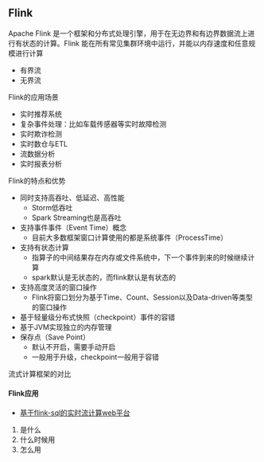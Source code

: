 ## Flink
Apache Flink 是一个框架和分布式处理引擎，用于在无边界和有边界数据流上进行有状态的计算。Flink 能在所有常见集群环境中运行，并能以内存速度和任意规模进行计算
- 有界流
- 无界流

Flink的应用场景
- 实时推荐系统
- 复杂事件处理：比如车载传感器等实时故障检测
- 实时欺诈检测
- 实时数仓与ETL
- 流数据分析
- 实时报表分析

Flink的特点和优势
- 同时支持高吞吐、低延迟、高性能
    - Storm低吞吐
    - Spark Streaming也是高吞吐
- 支持事件事件（Event Time）概念
    - 目前大多数框架窗口计算使用的都是系统事件（ProcessTime）
- 支持有状态计算
    - 指算子的中间结果存在内存或文件系统中，下一个事件到来的时候继续计算
    - spark默认是无状态的，而flink默认是有状态的
- 支持高度灵活的窗口操作
    - Flink将窗口划分为基于Time、Count、Session以及Data-driven等类型的窗口操作
- 基于轻量级分布式快照（checkpoint）事件的容错
- 基于JVM实现独立的内存管理
- 保存点（Save Point）
    - 默认不开启，需要手动开启
    - 一般用于升级，checkpoint一般用于容错

流式计算框架的对比
 


#### Flink应用
- [基于flink-sql的实时流计算web平台](https://github.com/zhp8341/flink-streaming-platform-web)
 

1. 是什么
2. 什么时候用
3. 怎么用
